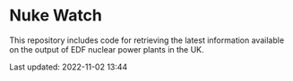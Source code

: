 # Nuke Watch

This repository includes code for retrieving the latest information available on the output of EDF nuclear power plants in the UK.

Last updated: 2022-11-02 13:44